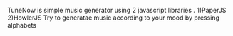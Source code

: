 TuneNow is simple music generator using 2 javascript libraries .
1)PaperJS
2)HowlerJS
Try to generatae music according to your mood by pressing alphabets

